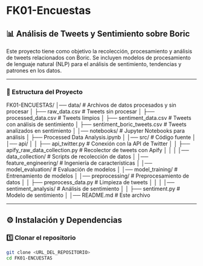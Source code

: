 # FK01-Encuestas

## 📊 Análisis de Tweets y Sentimiento sobre Boric

Este proyecto tiene como objetivo la recolección, procesamiento y análisis de tweets relacionados con Boric. Se incluyen modelos de procesamiento de lenguaje natural (NLP) para el análisis de sentimiento, tendencias y patrones en los datos.

---

### 📁 Estructura del Proyecto

FK01-ENCUESTAS/ │── data/ # Archivos de datos procesados y sin procesar │ ├── raw_data.csv # Tweets sin procesar │ ├── processed_data.csv # Tweets limpios │ ├── sentiment_data.csv # Tweets con análisis de sentimiento │ ├── sentiment_boric_tweets.csv # Tweets analizados en sentimiento │ │── notebooks/ # Jupyter Notebooks para análisis │ ├── Processed Data Analysis.ipynb │ │── src/ # Código fuente │ │── api/ │ │ ├── api_twitter.py # Conexión con la API de Twitter │ │ ├── apify_raw_data_collection.py # Recolector de tweets con Apify │ │ │ │── data_collection/ # Scripts de recolección de datos │ │── feature_engineering/ # Ingeniería de características │ │── model_evaluation/ # Evaluación de modelos │ │── model_training/ # Entrenamiento de modelos │ │── preprocessing/ # Preprocesamiento de datos │ │ ├── preprocess_data.py # Limpieza de tweets │ │ │ │── sentiment_analysis/ # Análisis de sentimiento │ │ ├── sentiment.py # Modelo de sentimiento │ │── README.md # Este archivo

---

## ⚙️ Instalación y Dependencias

### **1️⃣ Clonar el repositorio**
```bash
git clone <URL_DEL_REPOSITORIO>
cd FK01-ENCUESTAS